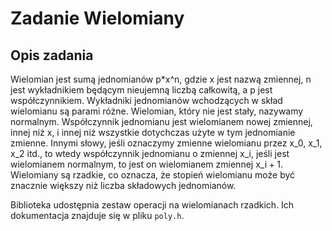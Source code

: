 # Zadanie Wielomiany

## Opis zadania

Wielomian jest sumą jednomianów p*x^n, gdzie x jest nazwą zmiennej, n jest wykładnikiem będącym nieujemną liczbą całkowitą, a p jest współczynnikiem. Wykładniki jednomianów wchodzących w skład wielomianu są parami różne. Wielomian, który nie jest stały, nazywamy normalnym. Współczynnik jednomianu jest wielomianem nowej zmiennej, innej niż x, i innej niż wszystkie dotychczas użyte w tym jednomianie zmienne. Innymi słowy, jeśli oznaczymy zmienne wielomianu przez x_0, x_1, x_2 itd., to wtedy współczynnik jednomianu o zmiennej x_i, jeśli jest wielomianem normalnym, to jest on wielomianem zmiennej x_i + 1. Wielomiany są rzadkie, co oznacza, że stopień wielomianu może być znacznie większy niż liczba składowych jednomianów.

Biblioteka udostępnia zestaw operacji na wielomianach rzadkich. Ich dokumentacja znajduje się w pliku `poly.h`.
